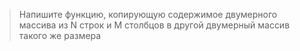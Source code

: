 > Напишите функцию, копирующую содержимое двумерного массива из N строк и M столбцов в другой двумерный массив такого же размера
